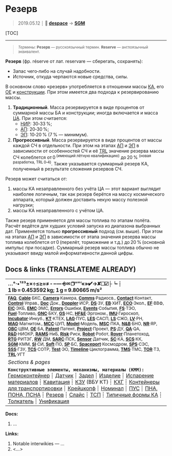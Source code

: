 # Резерв
> 2019.05.12 ┊ **🚀 [despace](index.md)** → **[SGM](sgm.md)**

[TOC]

---

> <small>*Термины:* **Резерв** — русскоязычный термин. **Reserve** — англоязычный эквивалент.</small>

**Резерв** (фр. réserve от лат. reservare — сберегать, сохранять):

   - Запас чего‑либо на случай надобности.
   - Источник, откуда черпаются новые средства, силы.

В основном  слово «резерв» употребляется в отношении массы [КА](sc.md), его [OE](oe.md) и [конструкции](sgm.md). При этом имеется два подхода к резервированию массы.

   1. **Традиционный**. Масса резервируется в виде процентов от суммарной массы БА и конструкции; иногда включается и масса [ЦА](oe.md). При этом считается:
      - [НИР](rnd_0.md): 30‑33 %;
      - [АП](rnd_ap.md): 20‑30 %;
      - [ЭП](rnd_ep.md): 10‑20 % (7 % — минимум).
   1. **Прогрессивный**. Масса резервируется в виде процентов от массы каждой СЧ в отдельности. При этом на этапах [АП](rnd_ap.md) и [ЭП](rnd_ep.md) в зависимости от особенностей СЧ и её [TRL](trl.md) значение резерва массы СЧ колеблется от 0 <sup>(имеющий лётную квалификацию)</sup> до 20 % <sup>(новая разработка, TRL 0‑4)</sup>. Также указывается суммарный резерв КА, полученный в результате сложения резервов СЧ.

Резерв может считаться от:

   1. массы КА незаправленного без учёта ЦА — этот вариант выглядит наиболее логичным, так как резерв берётся на массу космического аппарата, который должен доставить некую массу полезной нагрузки;
   1. массы КА незаправленного с учётом ЦА.

Также резерв применяется для массы топлива по этапам полёта. Расчёт ведётся для худших условий запуска из диапазона выбранных дат. Применяется только **прогрессивный** подход (см. выше). При этом на этапах [АП](rnd_ap.md) и [ЭП](rnd_ep.md) в зависимости от этапа значения резерва массы топлива колеблется от 0 (перелёт, торможение и т.д.) до 20 % (основной импульс при посадке). Суммарный резерв массы топлива обычно не указывают ввиду малой информативности данной цифры.



<p style="page-break-after:always"> </p>

## Docs & links (TRANSLATEME ALREADY)
|…°·•¹²³±×÷≤≥≈≠ ‑ −— ⎆✉ ❐“”’«»✔→✘☐☑├┕┆ 1 lb = 0.453592 kg; 1 g = 9.80665 m/s²|
|:--|
|<small>**[FAQ](faq.md)**, **[Cable](cable.md)**·БКС, **[Camera](camera.md)**·Камера, **[Comms](comms.md)**·Радиосв., **[Contact](contact.md)**·Контакт, **[Control](control.md)**·Управ., **[Doc](doc.md)**·Док., **[Doppler](doppler.md)**·ИСР, **[DS](ds.md)**·ЗУ, **[EB](eb.md)**·ХИТ, **[ECO](ecology.md)**·Экол., **[EF](ef.md)**·ВВФ, **[ElC](elc.md)**·ЭКБ, **[EMC](emc.md)**·ЭМС, **[Errors](error.md)**·Ошибки, **[Events](event.md)**·События, **[FS](fs.md)**·ТЭО, **[Fuel](fuel.md)**·Топливо, **[GNC](gnc.md)**·БКУ, **[GS](scs.md)**·НС, **[HF&E](hfe.md)**·Эргоном., **[IMU](imu.md)**·Гироскоп, **[Incubator](incubator.md)**·Инкуб., **[KT](kt.md)**·КТЕХ, **[LAG](lag.md)**·ПУC, **[LES](les.md)**·САСП, **[LS](ls.md)**·СЖО, **[LV](lv.md)**·РН, **[MAG](mag.md)**·Магнитом., **[MCC](mcc.md)**·ЦУП, **[Model](model.md)**·Модель, **[MSC](sc.md)**·ПКА, **[N&B](nnb.md)**·БНО, **[NR](nr.md)**·ЯР, **[OBC](obc.md)**·ЦВМ, **[OE](oe.md)**·БА, **[Patent](патент.md)**·Патент, **[Project](project.md)**·Проект, **[PS](ps.md)**·ДУ, **[QA](quality.md)**·QA, **[R&D](rnd.md)**·НИОКР, **[RAMS](rams.md)**·НиБ, **[Risk](risk.md)**·Риск, **[Robot](robotics.md)**·Робот, **[Rover](rover.md)**·Планетоход, **[RTG](rtg.md)**·РИТЭГ, **[RW](rw.md)**·ДМ, **[SARC](sarc.md)**·ПСК, **[Sensor](sensor.md)**·Датчик, **[SC](sc.md)**·КА, **[SCS](scs.md)**·КК, **[SGM](sgm.md)**·КММ, **[SI](si.md)**·СИ, **[Soft](soft.md)**·ПО, **[SP](sp.md)**·БС, **[Spaceport](spaceport.md)**·Космодром, **[SPS](sps.md)**·СЭС, **[SSS](sss.md)**·ГЗУ, **[TCS](tcs.md)**·СОТР, **[Test](test.md)**·ЭО, **[Timeline](timeline.md)**·Циклограмма, **[TMS](tms.md)**·ТМС, **[TOR](tor.md)**·ТЗ, **[TRL](trl.md)**·УГТ</small>|
|*Sections & pages*|
|**`Конструктивные элементы, механизмы, материалы (КММ):`**<br> [Гермоконтейнер](гермоконтейнер.md) ┊ [Датчик](sensor.md) ┊ [Задел](margin.md) ┊ [Изделие](unit.md) ┊ [Испарение материалов](mat_sublime.md) ┊ [Кавитация](cavitation.md) ┊ [КЗУ](cinu.md) (ВБУ КТ) ┊ [КХГ](cgs.md) ┊ [Контейнеры для транспортировки](ship_contain.md) ┊ [Крейцкопф](crosshead.md) ┊ [Номинал](nominal.md) ┊ [ПУС](lag.md) ┊ [ПНА, ПОНА, ПСНА](aiad.md) ┊ [Резерв](reserve.md) ┊ [Слайс](слайс.md) ┊ [ТСП](tsp.md) ┊ [Типичные формы КА](sc_ts.md) ┊ [Толкатель](толкатель.md) ┊ [Унификация](commonality.md) |

**Docs:**

   1. …

**Links:**

   1. Notable interwikies — …
   1. <…>
